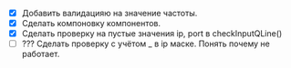 - [x] Добавить валидацияю на значение частоты.
- [x] Сделать компоновку компонентов.
- [x] Сделать проверку на пустые значения ip, port в checkInputQLine()
- [ ] ??? Сделать проверку с учётом _ в ip маске. Понять почему не работает.

